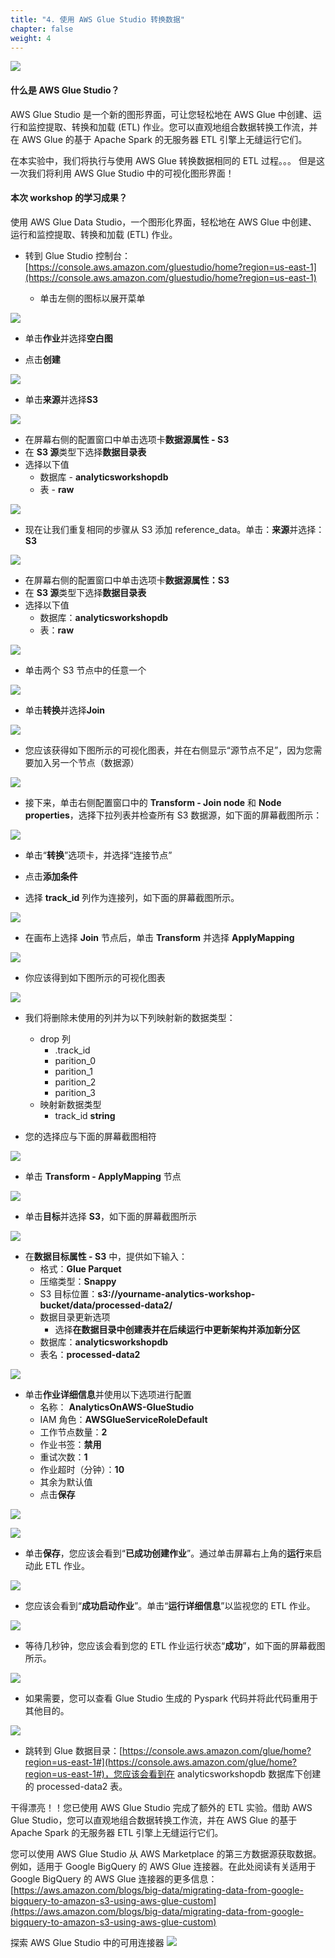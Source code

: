 ```yaml
---
title: "4. 使用 AWS Glue Studio 转换数据"
chapter: false
weight: 4
---
```


![](/images/1.LabGuide/transform_glue_studio.png)

#### 什么是 AWS Glue Studio？

AWS Glue Studio 是一个新的图形界面，可让您轻松地在 AWS Glue 中创建、运行和监控提取、转换和加载 (ETL) 作业。您可以直观地组合数据转换工作流，并在 AWS Glue 的基于 Apache Spark 的无服务器 ETL 引擎上无缝运行它们。

在本实验中，我们将执行与使用 AWS Glue 转换数据相同的 ETL 过程。。。
但是这一次我们将利用 AWS Glue Studio 中的可视化图形界面！

#### 本次 workshop 的学习成果？

使用 AWS Glue Data Studio，一个图形化界面，轻松地在 AWS Glue 中创建、运行和监控提取、转换和加载 (ETL) 作业。

- 转到 Glue Studio 控制台：[https://console.aws.amazon.com/gluestudio/home?region=us-east-1](https://console.aws.amazon.com/gluestudio/home?region=us-east-1)

  - 单击左侧的图标以展开菜单

![](/images/1.LabGuide/glue_studio_0.png)

  - 单击**作业**并选择**空白图**

  - 点击**创建**

![](/images/1.LabGuide/glue_studio_1.png)

- 单击**来源**并选择**S3**

![](/images/1.LabGuide/glue_studio_2.png)

- 在屏幕右侧的配置窗口中单击选项卡**数据源属性 - S3**
- 在 **S3 源**类型下选择**数据目录表**
- 选择以下值
  - 数据库 - **analyticsworkshopdb**
  - 表 - **raw**

![](/images/1.LabGuide/glue_studio_3.png)

- 现在让我们重复相同的步骤从 S3 添加 reference_data。单击：**来源**并选择：**S3**

![](/images/1.LabGuide/glue_studio_2.png)

- 在屏幕右侧的配置窗口中单击选项卡**数据源属性：S3**
- 在 **S3 源**类型下选择**数据目录表**
- 选择以下值
  - 数据库：**analyticsworkshopdb**
  - 表：**raw**

![](/images/1.LabGuide/glue_studio_4.png)

- 单击两个 S3 节点中的任意一个

![](/images/1.LabGuide/glue_studio_5.png)

- 单击**转换**并选择**Join**

![](/images/1.LabGuide/glue_studio_6.png)

- 您应该获得如下图所示的可视化图表，并在右侧显示“源节点不足”，因为您需要加入另一个节点（数据源）

![](/images/1.LabGuide/glue_studio_7.png)

- 接下来，单击右侧配置窗口中的 **Transform - Join node** 和 **Node properties**，选择下拉列表并检查所有 S3 数据源，如下面的屏幕截图所示：

![](/images/1.LabGuide/glue_studio_8.png)

  - 单击“**转换**”选项卡，并选择“连接节点”

  - 点击**添加条件**

  - 选择 **track_id** 列作为连接列，如下面的屏幕截图所示。

![](/images/1.LabGuide/glue_studio_9.png)

- 在画布上选择 **Join** 节点后，单击 **Transform** 并选择 **ApplyMapping**

![](/images/1.LabGuide/glue_studio_10.png)

- 你应该得到如下图所示的可视化图表

![](/images/1.LabGuide/glue_studio_11.png)

- 我们将删除未使用的列并为以下列映射新的数据类型：
  - drop 列
	- .track_id
	- parition_0
	- parition_1
	- parition_2
	- parition_3
  - 映射新数据类型
	- track_id **string**

- 您的选择应与下面的屏幕截图相符

![](/images/1.LabGuide/glue_studio_12.png)

- 单击 **Transform - ApplyMapping** 节点

![](/images/1.LabGuide/glue_studio_13.png)

- 单击**目标**并选择 **S3**，如下面的屏幕截图所示

![](/images/1.LabGuide/glue_studio_14.png)

- 在**数据目标属性 - S3** 中，提供如下输入：
  - 格式：**Glue Parquet**
  - 压缩类型：**Snappy**
  - S3 目标位置：**s3://yourname-analytics-workshop-bucket/data/processed-data2/**
  - 数据目录更新选项
	- 选择**在数据目录中创建表并在后续运行中更新架构并添加新分区**
  - 数据库：**analyticsworkshopdb**
  - 表名：**processed-data2**

![](/images/1.LabGuide/glue_studio_15.png)

- 单击**作业详细信息**并使用以下选项进行配置
  - 名称： **AnalyticsOnAWS-GlueStudio**
  - IAM 角色：**AWSGlueServiceRoleDefault**
  - 工作节点数量：**2**
  - 作业书签：**禁用**
  - 重试次数：**1**
  - 作业超时（分钟）：**10**
  - 其余为默认值
  - 点击**保存**

![](/images/1.LabGuide/glue_studio_16.png)

![](/images/1.LabGuide/glue_studio_16-2.png)

- 单击**保存**，您应该会看到“**已成功创建作业**”。通过单击屏幕右上角的**运行**来启动此 ETL 作业。

![](/images/1.LabGuide/glue_studio_17.png)

- 您应该会看到“**成功启动作业**”。单击“**运行详细信息**”以监视您的 ETL 作业。

![](/images/1.LabGuide/glue_studio_18.png)

- 等待几秒钟，您应该会看到您的 ETL 作业运行状态“**成功**”，如下面的屏幕截图所示。

![](/images/1.LabGuide/glue_studio_19.png)

- 如果需要，您可以查看 Glue Studio 生成的 Pyspark 代码并将此代码重用于其他目的。

![](/images/1.LabGuide/glue_studio_20.png)

- 跳转到 Glue 数据目录：[https://console.aws.amazon.com/glue/home?region=us-east-1#](https://console.aws.amazon.com/glue/home?region=us-east-1#)，您应该会看到在 analyticsworkshopdb 数据库下创建的 processed-data2 表。

干得漂亮！！您已使用 AWS Glue Studio 完成了额外的 ETL 实验。借助 AWS Glue Studio，您可以直观地组合数据转换工作流，并在 AWS Glue 的基于 Apache Spark 的无服务器 ETL 引擎上无缝运行它们。

您可以使用 AWS Glue Studio 从 AWS Marketplace 的第三方数据源获取数据。例如，适用于 Google BigQuery 的 AWS Glue 连接器。在此处阅读有关适用于 Google BigQuery 的 AWS Glue 连接器的更多信息：[https://aws.amazon.com/blogs/big-data/migrating-data-from-google-bigquery-to-amazon-s3-using-aws-glue-custom](https://aws.amazon.com/blogs/big-data/migrating-data-from-google-bigquery-to-amazon-s3-using-aws-glue-custom)

探索 AWS Glue Studio 中的可用连接器 
![](/images/1.LabGuide/glue_studio_21.png)